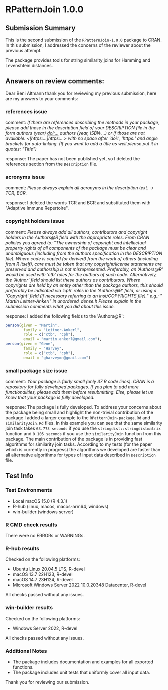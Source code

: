 # RPatternJoin 1.0.0

## Submission Summary

This is the second submission of the `RPatternJoin-1.0.0` package to CRAN. In this submission, I addressed the concerns of the reviewer about the previous attempt. 

The package provides tools for string similarity joins for Hamming and Levenshtein distances.

## Answers on review comments:

Dear Beni Altmann thank you for reviewing my previous submission, here are my answers to your comments:

### references issue
comment: _If there are references describing the methods in your package, please add these in the description field of your DESCRIPTION file in the form
authors (year) <doi:...>
authors (year, ISBN:...)
or if those are not available: <[https:...]https:...>
with no space after 'doi:', 'https:' and angle brackets for
auto-linking. (If you want to add a title as well please put it in
quotes: "Title")_

response: The paper has not been published yet, so I deleted the references section from the `Description` file.

### acronyms issue
comment: _Please always explain all acronyms in the description text. -> TCR, BCR._

response: I deleted the words TCR and BCR and substituted them with "Adaptive Immune Repertoire".

### copyright holders issue
comment: _Please always add all authors, contributors and copyright holders in the
Authors@R field with the appropriate roles.
 From CRAN policies you agreed to:
"The ownership of copyright and intellectual property rights of all
components of the package must be clear and unambiguous (including from
the authors specification in the DESCRIPTION file). Where code is copied
(or derived) from the work of others (including from R itself), care
must be taken that any copyright/license statements are preserved and
authorship is not misrepresented.
Preferably, an ‘Authors@R’ would be used with ‘ctb’ roles for the
authors of such code. Alternatively, the ‘Author’ field should list
these authors as contributors. Where copyrights are held by an entity
other than the package authors, this should preferably be indicated via
‘cph’ roles in the ‘Authors@R’ field, or using a ‘Copyright’ field (if
necessary referring to an inst/COPYRIGHTS file)."
e.g.: " Martin Leitner-Ankerl" in unordered_dense.h
Please explain in the submission comments what you did about this issue._

response: I added the following fields to the 'Authors@R':
```r
person(given = "Martin",
        family = "Leitner-Ankerl",
        role = c("ctb", "cph"),
        email = "martin.ankerl@gmail.com"),
person(given = "Gene",
        family = "Harvey",
        role = c("ctb", "cph"),
        email = "gharveymn@gmail.com")
```

### small package size issue

comment: _Your package is fairly small (only 37 R code lines). CRAN is a
repository for fully developed packages. If you plan to add more
functionalities, please add them before resubmitting. Else, please let
us know that your package is fully developed._

response: The package is fully developed. To address your concerns about the package being small and highlight the non-trivial contribution of the package I added a larger example to the `RPatternJoin-package.Rd` and `similarityJoin.Rd` files. In this example you can see that the same similarity join task takes `63.773 seconds` if you use the `stringdist::stringdistmatrix` function and `0.105 seconds` if you use the `similarityJoin` function from this package. The main contribution of the package is in providing fast algorithms for similarity join tasks. According to my tests (for the paper which is currently in progress) the algorithms we developed are faster than all alternative algorithms for types of input data described in `Description` file. 

## Test Info

### Test Environments

- Local macOS 15.0 (R 4.3.1)
- R-hub (linux, macos, macos-arm64, windows)
- win-builder (windows server)

### R CMD check results

There were no ERRORs or WARNINGs.

### R-hub results

Checked on the following platforms:
- Ubuntu Linux 20.04.5 LTS, R-devel
- macOS 13.7 22H123, R-devel
- macOS 14.7 23H124, R-devel
- Microsoft Windows Server 2022 10.0.20348 Datacenter, R-devel

All checks passed without any issues.

### win-builder results

Checked on the following platforms:
- Windows Server 2022, R-devel

All checks passed without any issues.

### Additional Notes

- The package includes documentation and examples for all exported functions.
- The package includes unit tests that uniformly cover all input data.

Thank you for reviewing our submission.